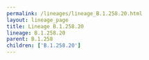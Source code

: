 ```yaml
---
permalink: /lineages/lineage_B.1.258.20.html
layout: lineage_page
title: Lineage B.1.258.20
lineage: B.1.258.20
parent: B.1.258
children: ['B.1.258.20']
---
```

